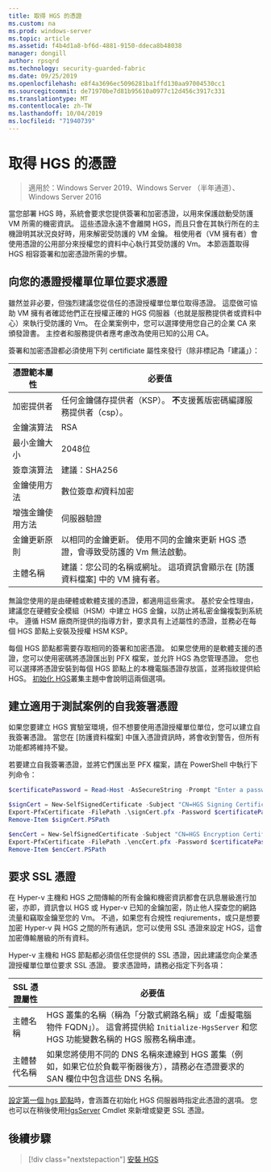 ```yaml
---
title: 取得 HGS 的憑證
ms.custom: na
ms.prod: windows-server
ms.topic: article
ms.assetid: f4b4d1a8-bf6d-4881-9150-ddeca8b48038
manager: dongill
author: rpsqrd
ms.technology: security-guarded-fabric
ms.date: 09/25/2019
ms.openlocfilehash: e8f4a3696ec5096281ba1ffd130aa97004530cc1
ms.sourcegitcommit: de71970be7d81b95610a0977c12d456c3917c331
ms.translationtype: MT
ms.contentlocale: zh-TW
ms.lasthandoff: 10/04/2019
ms.locfileid: "71940739"
---
```

# <a name="obtain-certificates-for-hgs"></a>取得 HGS 的憑證

>適用於：Windows Server 2019、Windows Server （半年通道）、Windows Server 2016

當您部署 HGS 時，系統會要求您提供簽署和加密憑證，以用來保護啟動受防護 VM 所需的機密資訊。
這些憑證永遠不會離開 HGS，而且只會在其執行所在的主機證明其狀況良好時，用來解密受防護的 VM 金鑰。
租使用者（VM 擁有者）會使用憑證的公用部分來授權您的資料中心執行其受防護的 Vm。
本節涵蓋取得 HGS 相容簽署和加密憑證所需的步驟。

## <a name="request-certificates-from-your-certificate-authority"></a>向您的憑證授權單位單位要求憑證

雖然並非必要，但強烈建議您從信任的憑證授權單位單位取得憑證。
這麼做可協助 VM 擁有者確認他們正在授權正確的 HGS 伺服器（也就是服務提供者或資料中心）來執行受防護的 Vm。
在企業案例中，您可以選擇使用您自己的企業 CA 來頒發證書。
主控者和服務提供者應考慮改為使用已知的公用 CA。

簽署和加密憑證都必須使用下列 certificiate 屬性來發行（除非標記為「建議」）：

憑證範本屬性 | 必要值 
------------------------------|----------------
加密提供者               | 任何金鑰儲存提供者（KSP）。 **不**支援舊版密碼編譯服務提供者（csp）。
金鑰演算法                 | RSA
最小金鑰大小              | 2048位
簽章演算法           | 建議：SHA256
金鑰使用方法                     | 數位簽章*和*資料加密
增強金鑰使用方法            | 伺服器驗證
金鑰更新原則            | 以相同的金鑰更新。 使用不同的金鑰來更新 HGS 憑證，會導致受防護的 Vm 無法啟動。
主體名稱                  | 建議：您公司的名稱或網址。 這項資訊會顯示在 [防護資料檔案] 中的 VM 擁有者。

無論您使用的是由硬體或軟體支援的憑證，都適用這些需求。
基於安全性理由，建議您在硬體安全模組（HSM）中建立 HGS 金鑰，以防止將私密金鑰複製到系統中。
遵循 HSM 廠商所提供的指導方針，要求具有上述屬性的憑證，並務必在每個 HGS 節點上安裝及授權 HSM KSP。

每個 HGS 節點都需要存取相同的簽署和加密憑證。
如果您使用的是軟體支援的憑證，您可以使用密碼將憑證匯出到 PFX 檔案，並允許 HGS 為您管理憑證。
您也可以選擇將憑證安裝到每個 HGS 節點上的本機電腦憑證存放區，並將指紋提供給 HGS。
[初始化 HGS](guarded-fabric-initialize-hgs.md)叢集主題中會說明這兩個選項。

## <a name="create-self-signed-certificates-for-test-scenarios"></a>建立適用于測試案例的自我簽署憑證

如果您要建立 HGS 實驗室環境，但不想要使用憑證授權單位單位，您可以建立自我簽署憑證。
當您在 [防護資料檔案] 中匯入憑證資訊時，將會收到警告，但所有功能都將維持不變。

若要建立自我簽署憑證，並將它們匯出至 PFX 檔案，請在 PowerShell 中執行下列命令：

```powershell
$certificatePassword = Read-Host -AsSecureString -Prompt "Enter a password for the PFX file"

$signCert = New-SelfSignedCertificate -Subject "CN=HGS Signing Certificate"
Export-PfxCertificate -FilePath .\signCert.pfx -Password $certificatePassword -Cert $signCert
Remove-Item $signCert.PSPath

$encCert = New-SelfSignedCertificate -Subject "CN=HGS Encryption Certificate"
Export-PfxCertificate -FilePath .\encCert.pfx -Password $certificatePassword -Cert $encCert
Remove-Item $encCert.PSPath
```

## <a name="request-an-ssl-certificate"></a>要求 SSL 憑證

在 Hyper-v 主機和 HGS 之間傳輸的所有金鑰和機密資訊都會在訊息層級進行加密，亦即，資訊會以 HGS 或 Hyper-v 已知的金鑰加密，防止他人探查您的網路流量和竊取金鑰至您的 Vm。
不過，如果您有合規性 reqiurements，或只是想要加密 Hyper-v 與 HGS 之間的所有通訊，您可以使用 SSL 憑證來設定 HGS，這會加密傳輸層級的所有資料。

Hyper-v 主機和 HGS 節點都必須信任您提供的 SSL 憑證，因此建議您向企業憑證授權單位單位要求 SSL 憑證。 要求憑證時，請務必指定下列各項：

SSL 憑證屬性 | 必要值
-------------------------|---------------
主體名稱             | HGS 叢集的名稱（稱為「分散式網路名稱」或「虛擬電腦物件 FQDN」）。 這會將提供給 `Initialize-HgsServer` 和您 HGS 功能變數名稱的 HGS 服務名稱串連。
主體替代名稱 | 如果您將使用不同的 DNS 名稱來連線到 HGS 叢集（例如，如果它位於負載平衡器後方），請務必在憑證要求的 SAN 欄位中包含這些 DNS 名稱。

[設定第一個 hgs 節點](guarded-fabric-initialize-hgs.md)時，會涵蓋在初始化 HGS 伺服器時指定此憑證的選項。
您也可以在稍後使用[HgsServer](https://docs.microsoft.com/powershell/module/hgsserver/set-hgsserver?view=win10-ps) Cmdlet 來新增或變更 SSL 憑證。

## <a name="next-step"></a>後續步驟

> [!div class="nextstepaction"]
> [安裝 HGS](guarded-fabric-choose-where-to-install-hgs.md)
